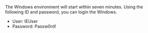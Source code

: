 The Windows environment will start within seven minutes.
Using the following ID and password, you can login the Windows.

- User: IEUser
- Password: Passw0rd!
